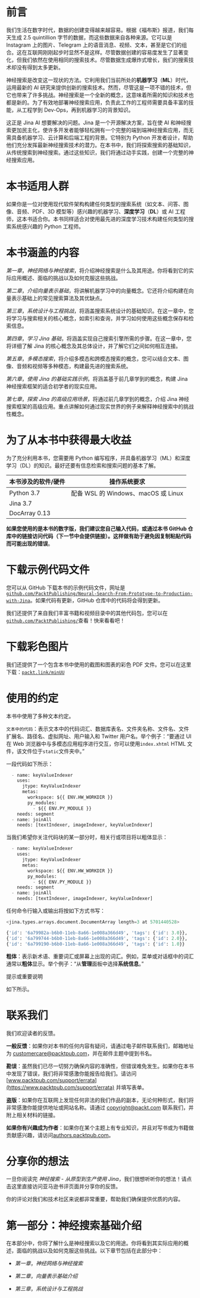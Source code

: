 # 前言

我们生活在数字时代，数据的创建变得越来越容易。根据《福布斯》报道，我们每天生成 2.5 quintillion 字节的数据，而这些数据来自各种来源。它可以是 Instagram 上的图片、Telegram 上的语音消息、视频、文本，甚至是它们的组合。这在互联网刚刚起步时显然不是这样。尽管数据创建的容易度发生了显著变化，但我们依然在使用相同的搜索技术。尽管数据生成爆炸式增长，我们的搜索技术却没有得到太多更新。

神经搜索是改变这一现状的方法。它利用我们当前所处的**机器学习**（**ML**）时代，运用最新的 AI 研究来提供创新的搜索技术。然而，尽管这是一项不错的技术，但它也带来了许多挑战。神经搜索是一个全新的概念，这意味着所需的知识和技术也都是新的。为了有效地部署神经搜索应用，负责此工作的工程师需要具备丰富的技能，从工程学到 Dev-Ops，再到机器学习的背景知识。

这正是 Jina AI 想要解决的问题。Jina 是一个开源解决方案，旨在使 AI 和神经搜索更加民主化，使许多开发者能够轻松拥有一个完整的端到端神经搜索应用，而无需具备机器学习、云计算和后端工程的背景。它特别为 Python 开发者设计，帮助他们充分发挥最新神经搜索技术的潜力。在本书中，我们将探索搜索的基础知识，从传统搜索到神经搜索。通过这些知识，我们将通过动手实践，创建一个完整的神经搜索应用。

# 本书适用人群

如果你是一位对使用现代软件架构构建任何类型的搜索系统（如文本、问答、图像、音频、PDF、3D 模型等）感兴趣的机器学习、**深度学习**（**DL**）或 AI 工程师，这本书适合你。本书同样适合对使用最先进的深度学习技术构建任何类型的搜索系统感兴趣的 Python 工程师。

# 本书涵盖的内容

*第一章*，*神经网络与神经搜索*，将介绍神经搜索是什么及其用途。你将看到它的实际应用概述、面临的挑战以及如何克服这些挑战。

*第二章*，*介绍向量表示基础*，将讲解机器学习中的向量概念。它还将介绍构建在向量表示基础上的常见搜索算法及其优缺点。

*第三章*，*系统设计与工程挑战*，将涵盖搜索系统设计的基础知识。在这一章中，您将学习与搜索相关的核心概念，如索引和查询，并学习如何使用这些概念保存和检索信息。

*第四章*，*学习 Jina 基础*，将涵盖实现自己搜索引擎所需的步骤。在这一章中，您将详细了解 Jina 的核心概念及其总体设计，并了解它们之间如何相互连接。

*第五章*，*多模态搜索*，将介绍多模态和跨模态搜索的概念，您可以结合文本、图像、音频和视频等多种模态，构建最先进的搜索系统。

*第六章*，*使用 Jina 的基础实践示例*，将涵盖基于前几章学到的概念，构建 Jina 神经搜索框架的适合初学者的现实应用。

*第七章*，*探索 Jina 的高级应用场景*，将通过前几章学到的概念，介绍 Jina 神经搜索框架的高级应用。重点讲解如何通过现实世界的例子来解释神经搜索中的挑战性概念。

# 为了从本书中获得最大收益

为了充分利用本书，您需要用 Python 编写程序，并具备机器学习（ML）和深度学习（DL）的知识。最好还要有信息检索和搜索问题的基本了解。

| **本书涉及的软件/硬件** | **操作系统要求** |
| --- | --- |
| Python 3.7 | 配备 WSL 的 Windows、macOS 或 Linux |
| Jina 3.7 |  |
| DocArray 0.13 |  |

**如果您使用的是本书的数字版，我们建议您自己输入代码，或通过本书 GitHub 仓库中的链接访问代码（下一节中会提供链接）。这样做有助于避免因复制粘贴代码而可能出现的错误**。

# 下载示例代码文件

您可以从 GitHub 下载本书的示例代码文件，网址是[`github.com/PacktPublishing/Neural-Search-From-Prototype-to-Production-with-Jina`](https://github.com/PacktPublishing/Neural-Search-From-Prototype-to-Production-with-Jina)。如果代码有更新，GitHub 仓库中的代码将会得到更新。

我们还提供了来自我们丰富书籍和视频目录中的其他代码包，您可以在[`github.com/PacktPublishing/`](https://github.com/PacktPublishing/)查看！快来看看吧！

# 下载彩色图片

我们还提供了一个包含本书中使用的截图和图表的彩色 PDF 文件。您可以在这里下载：[`packt.link/minUU`](https://packt.link/minUU%0D)

# 使用的约定

本书中使用了多种文本约定。

`文本中的代码`：表示文本中的代码词汇、数据库表名、文件夹名称、文件名、文件扩展名、路径名、虚拟网址、用户输入和 Twitter 用户名。举个例子：“要通过 UI 在 Web 浏览器中与多模态应用程序进行交互，你可以使用`index.xhtml` HTML 文件，该文件位于`static`文件夹中。”

一段代码如下所示：

```py
  - name: keyValueIndexer
    uses:
      jtype: KeyValueIndexer
      metas:
        workspace: ${{ ENV.HW_WORKDIR }}
        py_modules:
          - ${{ ENV.PY_MODULE }}
    needs: segment
  - name: joinAll
    needs: [textIndexer, imageIndexer, keyValueIndexer]
```

当我们希望你关注代码块的某一部分时，相关行或项目将以粗体显示：

```py
  - name: keyValueIndexer
    uses:
      jtype: KeyValueIndexer
      metas:
        workspace: ${{ ENV.HW_WORKDIR }}
        py_modules:
          - ${{ ENV.PY_MODULE }}
    needs: segment
  - name: joinAll
    needs: [textIndexer, imageIndexer, keyValueIndexer]
```

任何命令行输入或输出将按如下方式书写：

```py
<jina.types.arrays.document.DocumentArray length=3 at 5701440528>

{'id': '6a79982a-b6b0-11eb-8a66-1e008a366d49', 'tags': {'id': 3.0}},
{'id': '6a799744-b6b0-11eb-8a66-1e008a366d49', 'tags': {'id': 2.0}},
{'id': '6a799190-b6b0-11eb-8a66-1e008a366d49', 'tags': {'id': 1.0}}
```

**粗体**：表示新术语、重要词汇或屏幕上出现的词汇。例如，菜单或对话框中的词汇通常以**粗体**显示。举个例子：“从**管理**面板中选择**系统信息**。”

提示或重要说明

如下所示。

# 联系我们

我们欢迎读者的反馈。

**一般反馈**：如果你对本书的任何内容有疑问，请通过电子邮件联系我们，邮箱地址为 [customercare@packtpub.com](https://customercare@packtpub.com)，并在邮件主题中提到书名。

**勘误**：虽然我们已尽一切努力确保内容的准确性，但错误难免发生。如果你在本书中发现了错误，我们将非常感激你能报告给我们。请访问 [www.packtpub.com/support/errata](https://www.packtpub.com/support/errata) 并填写表单。

**盗版**：如果你在互联网上发现任何非法的我们作品的副本，无论何种形式，我们将非常感激你能提供地址或网站名称。请通过 [copyright@packt.com](https://copyright@packt.com) 联系我们，并附上相关材料的链接。

**如果你有兴趣成为作者**：如果你在某个主题上有专业知识，并且对写书或为书籍做贡献感兴趣，请访问[authors.packtpub.com](https://authors.packtpub.com)。

# 分享你的想法

一旦你阅读完 *神经搜索 - 从原型到生产使用 Jina*，我们很想听听你的想法！请点击这里直接访问亚马逊书评页面并分享你的反馈。

你的评论对我们和技术社区来说都非常重要，帮助我们确保提供优质的内容。

# 第一部分：神经搜索基础介绍

在本部分中，你将了解什么是神经搜索以及它的用途。你将看到其实际应用的概述，面临的挑战以及如何克服这些挑战。以下章节包括在此部分中：

+   *第一章*，*神经网络与神经搜索*

+   *第二章*，*向量表示基础介绍*

+   *第三章*，*系统设计与工程挑战*

